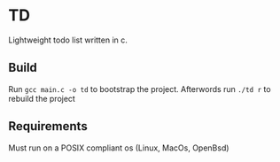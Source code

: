 # TD
Lightweight todo list written in c.

## Build
Run `gcc main.c -o td` to bootstrap the project.
Afterwords run `./td r` to rebuild the project

## Requirements
Must run on a POSIX compliant os (Linux, MacOs, OpenBsd)
